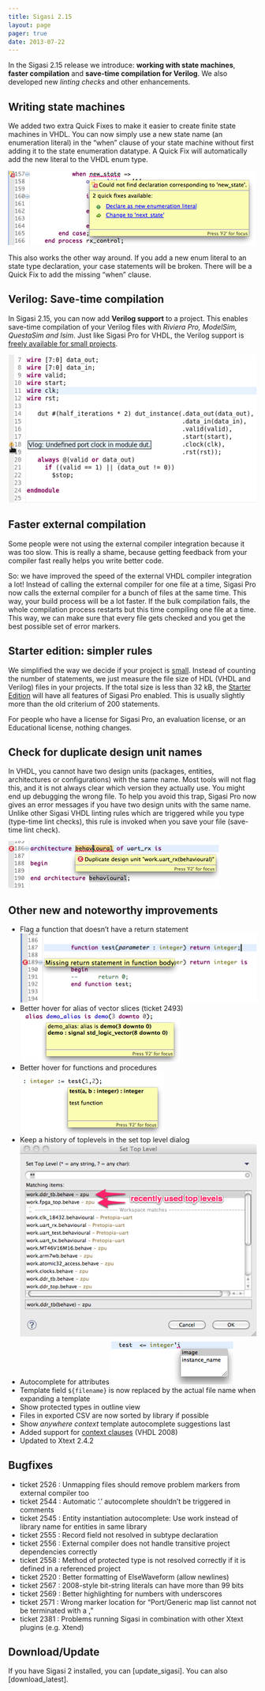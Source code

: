 ```yaml
---
title: Sigasi 2.15
layout: page
pager: true
date: 2013-07-22
---
```


In the Sigasi 2.15 release we introduce: **working with state
machines**, **faster compilation** and **save-time compilation for
Verilog**. We also developed new *linting checks* and other
enhancements.

Writing state machines
----------------------

We added two extra Quick Fixes to make it easier to create finite state
machines in VHDL. You can now simply use a new state name (an
enumeration literal) in the “when” clause of your state machine without
first adding it to the state enumeration datatype. A Quick Fix will
automatically add the new literal to the VHDL enum type.

![Add new enumeration literal quickfix](2.15/addnewenumliteralquickfix.png "Add new enumeration literal quickfix")

This also works the other way around. If you add a new enum literal to
an state type declaration, your case statements will be broken. There
will be a Quick Fix to add the missing “when” clause.

Verilog: Save-time compilation
------------------------------

In Sigasi 2.15, you can now add **Verilog support** to a project. This
enables save-time compilation of your Verilog files with *Riviera Pro,
ModelSim, QuestaSim and Isim*. Just like Sigasi Pro for VHDL, the
Verilog support is [freely available for small
projects](http://www.sigasi.com/faq/what-small-project).

![Verilog save-time compilation](2.15/vlog.png "Verilog save-time compilation")

Faster external compilation
---------------------------

Some people were not using the external compiler integration because it
was too slow. This is really a shame, because getting feedback from your
compiler fast really helps you write better code.

So: we have improved the speed of the external VHDL compiler integration
a lot! Instead of calling the external compiler for one file at a time,
Sigasi Pro now calls the external compiler for a bunch of files at the
same time. This way, your build process will be a lot faster.
If the bulk compilation fails, the whole compilation process restarts
but this time compiling one file at a time. This way, we can make sure
that every file gets checked and you get the best possible set of error
markers.

Starter edition: simpler rules
------------------------------

We simplified the way we decide if your project is
[small](/faq/what-small-project). Instead of counting the number of
statements, we just measure the file size of HDL (VHDL and Verilog)
files in your projects. If the total size is less than 32 kB, the
[Starter Edition](/sigasi-starter-edition) will have all features of
Sigasi Pro enabled. This is usually slightly more than the old criterium
of 200 statements.

For people who have a license for Sigasi Pro, an evaluation license, or
an Educational license, nothing changes.

Check for duplicate design unit names
-------------------------------------

In VHDL, you cannot have two design units (packages, entities,
architectures or configurations) with the same name. Most tools will not
flag this, and it is not always clear which version they actually use.
You might end up debugging the wrong file. To help you avoid this trap,
Sigasi Pro now gives an error messages if you have two design units with
the same name. Unlike other Sigasi VHDL linting rules which are
triggered while you type (type-time lint checks), this rule is invoked
when you save your file (save-time lint check).

![Check for Duplicate Design Units](2.15/duplicate_design_unit.png "Check for Duplicate Design Units")

Other new and noteworthy improvements
-------------------------------------

-   Flag a function that doesn’t have a return statement
    ![Check for function without return statement](2.15/functionwithoutreturn.png "Check for function without return statement")
-   Better hover for alias of vector slices (ticket 2493)
    ![Better hover for alias of vector slice](2.15/alias.png "Better hover for alias of vector slice")
-   Better hover for functions and procedures
    ![Better hover for functions and procedures](2.15/function_hover.png "Better hover for functions and procedures")
-   Keep a history of toplevels in the set top level dialog
    ![Better select top level dialog](2.15/settoplevel.png "Better select top level dialog")
-   Autocomplete for attributes
    ![Autocomplete for attributes](2.15/attributeautocomplete.png "Autocomplete for attributes")
-   Template field `${filename}` is now replaced by the actual file name when expanding a template
-   Show protected types in outline view
-   Files in exported CSV are now sorted by library if possible
-   Show *anywhere context* template autocomplete suggestions last
-   Added support for [context clauses](http://www.sigasi.com/forum/bug-sigasi-does-not-understand-context-keyword) (VHDL 2008)
-   Updated to Xtext 2.4.2

Bugfixes
--------

-   ticket 2526 : Unmapping files should remove problem markers from external compiler too
-   ticket 2544 : Automatic ‘.’ autocomplete shouldn’t be triggered in comments
-   ticket 2545 : Entity instantiation autocomplete: Use work instead of library name for entities in same library
-   ticket 2555 : Record field not resolved in subtype declaration
-   ticket 2556 : External compiler does not handle transitive project dependencies correctly
-   ticket 2558 : Method of protected type is not resolved correctly if it is defined in a referenced project
-   ticket 2520 : Better formatting of ElseWaveform (allow newlines)
-   ticket 2567 : 2008-style bit-string literals can have more than 99 bits
-   ticket 2569 : Better highlighting for numbers with underscores
-   ticket 2571 : Wrong marker location for “Port/Generic map list cannot not be terminated with a ,”
-   ticket 2381 : Problems running Sigasi in combination with other Xtext plugins (e.g. Xtend)

Download/Update
---------------

If you have Sigasi 2 installed, you can [update_sigasi]. You can also [download_latest].
